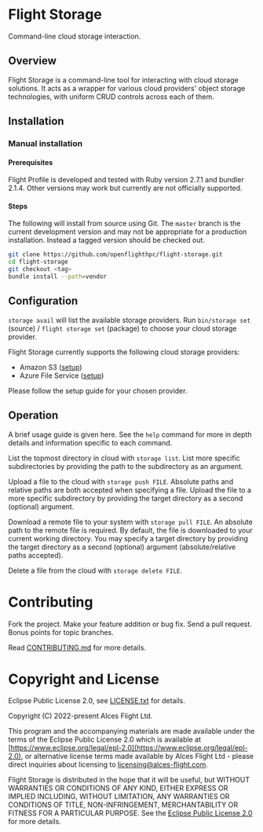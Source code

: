 # Flight Storage

Command-line cloud storage interaction.

## Overview

Flight Storage is a command-line tool for interacting with cloud storage solutions. It acts as a wrapper for various cloud providers' object storage technologies, with uniform CRUD controls across each of them.

## Installation

### Manual installation

#### Prerequisites
Flight Profile is developed and tested with Ruby version 2.7.1 and bundler 2.1.4. Other versions may work but currently are not officially supported.

#### Steps

The following will install from source using Git. The `master` branch is the current development version and may not be appropriate for a production installation. Instead a tagged version should be checked out.

```bash
git clone https://github.com/openflighthpc/flight-storage.git
cd flight-storage
git checkout <tag>
bundle install --path=vendor
```

## Configuration

`storage avail` will list the available storage providers. Run `bin/storage set` (source) / `flight storage set` (package) to choose your cloud storage provider.

Flight Storage currently supports the following cloud storage providers:

- Amazon S3 ([setup](docs/aws_s3.md))
- Azure File Service ([setup](docs/azure.md))

Please follow the setup guide for your chosen provider.

## Operation

A brief usage guide is given here. See the `help` command for more in depth details and information specific to each command.

List the topmost directory in cloud with `storage list`. List more specific subdirectories by providing the path to the subdirectory as an argument.

Upload a file to the cloud with `storage push FILE`. Absolute paths and relative paths are both accepted when specifying a file. Upload the file to a more specific subdirectory by providing the target directory as a second (optional) argument.

Download a remote file to your system with `storage pull FILE`. An absolute path to the remote file is required. By default, the file is downloaded to your current working directory. You may specify a target directory by providing the target directory as a second (optional) argument (absolute/relative paths accepted).

Delete a file from the cloud with `storage delete FILE`.

# Contributing

Fork the project. Make your feature addition or bug fix. Send a pull
request. Bonus points for topic branches.

Read [CONTRIBUTING.md](CONTRIBUTING.md) for more details.

# Copyright and License

Eclipse Public License 2.0, see [LICENSE.txt](LICENSE.txt) for details.

Copyright (C) 2022-present Alces Flight Ltd.

This program and the accompanying materials are made available under
the terms of the Eclipse Public License 2.0 which is available at
[https://www.eclipse.org/legal/epl-2.0](https://www.eclipse.org/legal/epl-2.0),
or alternative license terms made available by Alces Flight Ltd -
please direct inquiries about licensing to
[licensing@alces-flight.com](mailto:licensing@alces-flight.com).

Flight Storage is distributed in the hope that it will be
useful, but WITHOUT WARRANTIES OR CONDITIONS OF ANY KIND, EITHER
EXPRESS OR IMPLIED INCLUDING, WITHOUT LIMITATION, ANY WARRANTIES OR
CONDITIONS OF TITLE, NON-INFRINGEMENT, MERCHANTABILITY OR FITNESS FOR
A PARTICULAR PURPOSE. See the [Eclipse Public License 2.0](https://opensource.org/licenses/EPL-2.0) for more
details.
